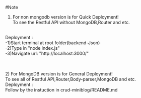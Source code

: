#Note<br/>

1) For non mongodb version is for Quick Deployment!
<br/>To see the Restful API without MongoDB,Router and etc.
<br/>
Deployment : <br/>
-1)Start terminal at root folder(backend-Json)<br/>
-2)Type in "node index.js"<br/>
-3)Navigate url: "http://localhost:3000/"

<br/><br/>
2) For MongoDB version is for General Deployment!
<br/>To see all of Restful API,Router,Body-parser,MongoDB and etc.
<br/>
Deployment :
<br/> Follow by the instuction in crud-miniblog/README.md
